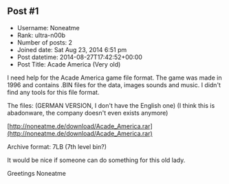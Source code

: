 ## Post #1
- Username: Noneatme
- Rank: ultra-n00b
- Number of posts: 2
- Joined date: Sat Aug 23, 2014 6:51 pm
- Post datetime: 2014-08-27T17:42:52+00:00
- Post Title: Acade America (Very old)

I need help for the Acade America game file format. The game was made in 1996 and contains .BIN files for the data, images sounds and music.
I didn't find any tools for this file format.

The files: (GERMAN VERSION, I don't have the English one)
(I think this is abadonware, the company doesn't even exists anymore)

[http://noneatme.de/download/Acade_America.rar](http://noneatme.de/download/Acade_America.rar)

Archive format: 7LB (7th level bin?)

It would be nice if someone can do something for this old lady.

Greetings
Noneatme
